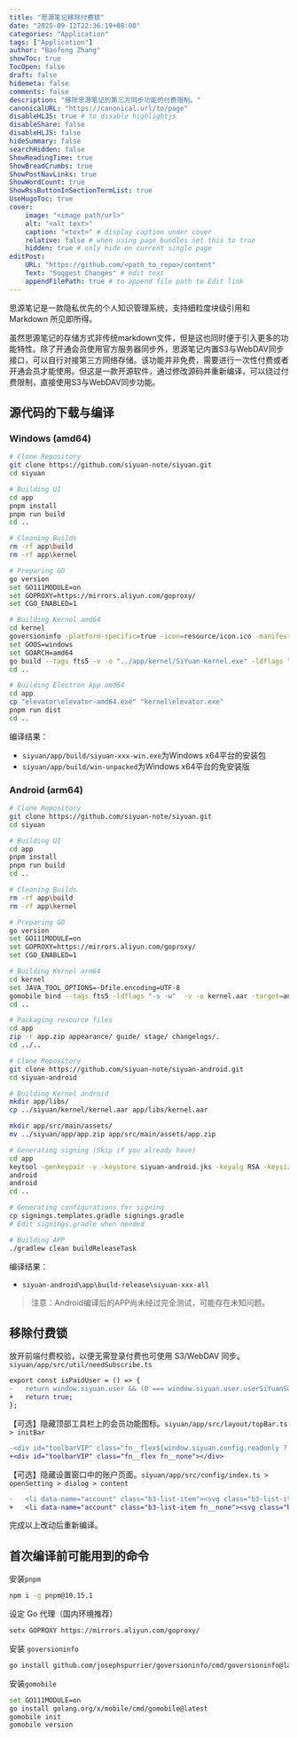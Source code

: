 ```yaml
---
title: "思源笔记移除付费锁"
date: "2025-09-12T22:36:19+08:00"
categories: "Application"
tags: ["Application"]
author: "Baofeng Zhang"
showToc: true
TocOpen: false
draft: false
hidemeta: false
comments: false
description: "移除思源笔记的第三方同步功能的付费限制。"
canonicalURL: "https://canonical.url/to/page"
disableHLJS: true # to disable highlightjs
disableShare: false
disableHLJS: false
hideSummary: false
searchHidden: false
ShowReadingTime: true
ShowBreadCrumbs: true
ShowPostNavLinks: true
ShowWordCount: true
ShowRssButtonInSectionTermList: true
UseHugoToc: true
cover:
    image: "<image path/url>"
    alt: "<alt text>" 
    caption: "<text>" # display caption under cover
    relative: false # when using page bundles set this to true
    hidden: true # only hide on current single page
editPost:
    URL: "https://github.com/<path_to_repo>/content"
    Text: "Suggest Changes" # edit text
    appendFilePath: true # to append file path to Edit link
---
```


思源笔记是一款隐私优先的个人知识管理系统，支持细粒度块级引用和 Markdown 所见即所得。

虽然思源笔记的存储方式非传统markdown文件，但是这也同时便于引入更多的功能特性。除了开通会员使用官方服务器同步外，思源笔记内置S3与WebDAV同步接口，可以自行对接第三方网络存储。该功能并非免费，需要进行一次性付费或者开通会员才能使用。但这是一款开源软件，通过修改源码并重新编译，可以绕过付费限制，直接使用S3与WebDAV同步功能。

## 源代码的下载与编译

### Windows (amd64)

```bash
# Clone Repository
git clone https://github.com/siyuan-note/siyuan.git
cd siyuan

# Building UI
cd app
pnpm install
pnpm run build
cd ..

# Cleaning Builds
rm -rf app\build
rm -rf app\kernel

# Preparing GO
go version
set GO111MODULE=on
set GOPROXY=https://mirrors.aliyun.com/goproxy/
set CGO_ENABLED=1

# Building Kernel amd64
cd kernel
goversioninfo -platform-specific=true -icon=resource/icon.ico -manifest=resource/goversioninfo.exe.manifest
set GOOS=windows
set GOARCH=amd64
go build --tags fts5 -v -o "../app/kernel/SiYuan-Kernel.exe" -ldflags "-s -w -H=windowsgui" .
cd ..

# Building Electron App amd64
cd app
cp "elevator\elevator-amd64.exe" "kernel\elevator.exe"
pnpm run dist
cd ..
```

编译结果：

- `siyuan/app/build/siyuan-xxx-win.exe`为Windows x64平台的安装包
- `siyuan/app/build/win-unpacked`为Windows x64平台的免安装版

### Android (arm64)

```bash
# Clone Repository
git clone https://github.com/siyuan-note/siyuan.git
cd siyuan

# Building UI
cd app
pnpm install
pnpm run build
cd ..

# Cleaning Builds
rm -rf app\build
rm -rf app\kernel

# Preparing GO
go version
set GO111MODULE=on
set GOPROXY=https://mirrors.aliyun.com/goproxy/
set CGO_ENABLED=1

# Building Kernel arm64
cd kernel
set JAVA_TOOL_OPTIONS=-Dfile.encoding=UTF-8
gomobile bind --tags fts5 -ldflags "-s -w"  -v -o kernel.aar -target=android/arm64 -androidapi 26 ./mobile/
cd ..

# Packaging resource files
cd app
zip -r app.zip appearance/ guide/ stage/ changelogs/.
cd ../..

# Clone Repository
git clone https://github.com/siyuan-note/siyuan-android.git
cd siyuan-android

# Building Kernel android
mkdir app/libs/
cp ../siyuan/kernel/kernel.aar app/libs/kernel.aar

mkdir app/src/main/assets/
mv ../siyuan/app/app.zip app/src/main/assets/app.zip

# Generating signing (Skip if you already have)
cd app
keytool -genkeypair -v -keystore siyuan-android.jks -keyalg RSA -keysize 2048 -validity 10000 -alias androiddebugkey -dname "CN=SiYuan, OU=Android, O=SiYuan, L=Beijing, ST=Beijing, C=CN"
android
android
cd ..

# Generating configurations for signing
cp signings.templates.gradle signings.gradle
# Edit signings.gradle when needed

# Building APP
./gradlew clean buildReleaseTask
```

编译结果：

- `siyuan-android\app\build-release\siyuan-xxx-all`

>  注意：Android编译后的APP尚未经过完全测试，可能存在未知问题。

## 移除付费锁

放开前端付费校验，以便无需登录付费也可使用 S3/WebDAV 同步。`siyuan/app/src/util/needSubscribe.ts`

```diff
export const isPaidUser = () => {
-	return window.siyuan.user && (0 === window.siyuan.user.userSiYuanSubscriptionStatus || 1 === window.siyuan.user.userSiYuanOneTimePayStatus);
+	return true;
};
```

【可选】隐藏顶部工具栏上的会员功能图标。`siyuan/app/src/layout/topBar.ts > initBar`

```diff
-<div id="toolbarVIP" class="fn__flex${window.siyuan.config.readonly ? " fn__none" : ""}"></div>
+<div id="toolbarVIP" class="fn__flex fn__none"></div>
```

【可选】隐藏设置窗口中的账户页面。`siyuan/app/src/config/index.ts > openSetting > dialog > content`

```diff
-	<li data-name="account" class="b3-list-item"><svg class="b3-list-item__graphic"><use xlink:href="#iconAccount"></use></svg><span class="b3-list-item__text">${window.siyuan.languages.account}</span></li>
+	<li data-name="account" class="b3-list-item fn__none"><svg class="b3-list-item__graphic"><use xlink:href="#iconAccount"></use></svg><span class="b3-list-item__text">${window.siyuan.languages.account}</span></li>
```

完成以上改动后重新编译。

## 首次编译前可能用到的命令

安装`pnpm`

```bash
npm i -g pnpm@10.15.1
```

设定 Go 代理（国内环境推荐）

```bash
setx GOPROXY https://mirrors.aliyun.com/goproxy/
```

安装 `goversioninfo`

```bash
go install github.com/josephspurrier/goversioninfo/cmd/goversioninfo@latest
```

安装`gomobile`

```bash
set GO111MODULE=on
go install golang.org/x/mobile/cmd/gomobile@latest
gomobile init
gomobile version
```









